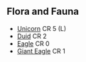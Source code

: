 ## Flora and Fauna

* [Unicorn](https://www.dndbeyond.com/monsters/17042-unicorn) CR 5 (L)
* [Duid](https://www.dndbeyond.com/monsters/16848-druid) CR 2
* [Eagle](https://www.dndbeyond.com/monsters/16852-eagle) CR 0
* [Giant Eagle](https://www.dndbeyond.com/monsters/16881-giant-eagle) CR 1
